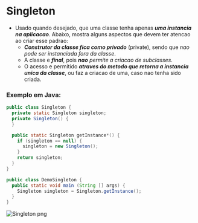 # Singleton
- Usado quando desejado, que uma classe tenha apenas ***uma instancia na aplicacao***. Abaixo, mostra alguns aspectos que devem ter atencao ao criar esse padrao:
  - ***Construtor da classe fica como privado*** (private), sendo que *nao pode ser instanciada fora da classe*.
  - A classe e ***final***, pois ***nao*** *permite a criacao de subclasses*.
  - O acesso e permitido ***atraves do metodo que retorna a instancia unica da classe***, ou faz a criacao de uma, caso nao tenha sido criada.

### Exemplo em Java:
```java
public class Singleton {
  private static Singleton singleton;
  private Singleton() {
  }

  public static Singleton getInstance*() {
    if (singleton == null) {
      singleton = new Singleton();
    }
    return singleton;
  }
}

public class DemoSingleton {
  public static void main (String [] args) {
    Singleton singleton = Singleton.getInstance();
  }
}
```

![Singleton png](/Singleton/singleton.png)

